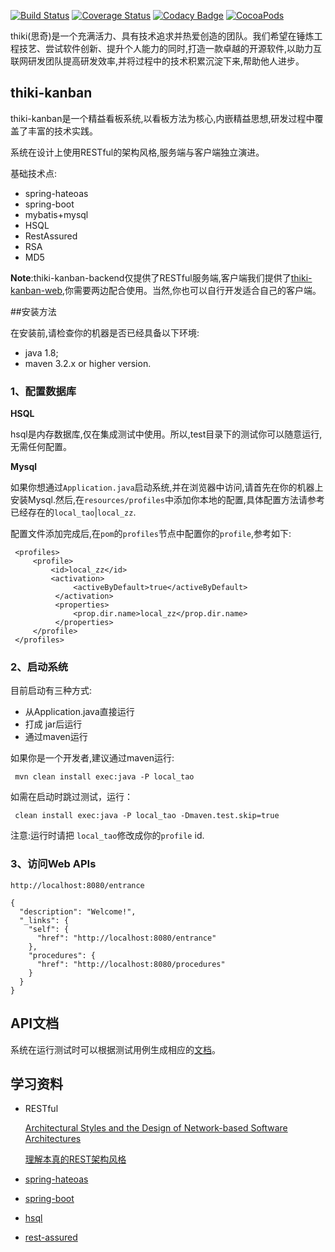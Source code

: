 
[![Build Status](http://img.shields.io/travis/thiki-org/thiki-kanban-backend/go.svg?style=flat-square)](https://travis-ci.org/thiki-org/thiki-kanban-backend)
[![Coverage Status](http://img.shields.io/coveralls/thiki-org/thiki-kanban-backend/go.svg?style=flat-square)](https://coveralls.io/r/thiki-org/thiki-kanban-backend?branch=go)
[![Codacy Badge](https://img.shields.io/codacy/grade/096aad581d3b44f6bde20ab37862512e/go.svg?style=flat-square)](https://www.codacy.com/app/btao-cn/thiki-kanban-backend?utm_source=github.com&amp;utm_medium=referral&amp;utm_content=thiki-org/thiki-kanban-backend&amp;utm_campaign=Badge_Grade)
[![CocoaPods](https://img.shields.io/cocoapods/metrics/doc-percent/AFNetworking.svg?maxAge=2592000?style=plastic)](https://github.com/thiki-org/thiki-kanban-backend/blob/go/src/test/resources/APIDocument.md)

thiki(思奇)是一个充满活力、具有技术追求并热爱创造的团队。我们希望在锤炼工程技艺、尝试软件创新、提升个人能力的同时,打造一款卓越的开源软件,以助力互联网研发团队提高研发效率,并将过程中的技术积累沉淀下来,帮助他人进步。

## thiki-kanban

thiki-kanban是一个精益看板系统,以看板方法为核心,内嵌精益思想,研发过程中覆盖了丰富的技术实践。

系统在设计上使用RESTful的架构风格,服务端与客户端独立演进。

基础技术点:
* spring-hateoas
* spring-boot
* mybatis+mysql
* HSQL
* RestAssured
* RSA
* MD5


**Note**:thiki-kanban-backend仅提供了RESTful服务端,客户端我们提供了[thiki-kanban-web](https://github.com/thiki-org/thiki-kanban-web),你需要两边配合使用。当然,你也可以自行开发适合自己的客户端。

##安装方法 

在安装前,请检查你的机器是否已经具备以下环境:  
* java 1.8;  
* maven 3.2.x or higher version.


### 1、配置数据库

**HSQL**

hsql是内存数据库,仅在集成测试中使用。所以,test目录下的测试你可以随意运行,无需任何配置。

**Mysql**

如果你想通过`Application.java`启动系统,并在浏览器中访问,请首先在你的机器上安装Mysql.然后,在`resources/profiles`中添加你本地的配置,具体配置方法请参考已经存在的`local_tao`|`local_zz`.

配置文件添加完成后,在`pom`的`profiles`节点中配置你的`profile`,参考如下:

```
 <profiles>
     <profile>
         <id>local_zz</id>
         <activation>
              <activeByDefault>true</activeByDefault>
          </activation>
          <properties>
              <prop.dir.name>local_zz</prop.dir.name>
          </properties>
     </profile>
 </profiles>
```

### 2、启动系统

目前启动有三种方式:

* 从Application.java直接运行
* 打成 jar后运行
* 通过maven运行

如果你是一个开发者,建议通过maven运行:

```
 mvn clean install exec:java -P local_tao
```
如需在启动时跳过测试，运行：

```
 clean install exec:java -P local_tao -Dmaven.test.skip=true
```
注意:运行时请把 `local_tao`修改成你的`profile` id.


### 3、访问Web APIs

```
http://localhost:8080/entrance
 
{
  "description": "Welcome!",
  "_links": {
    "self": {
      "href": "http://localhost:8080/entrance"
    },
    "procedures": {
      "href": "http://localhost:8080/procedures"
    }
  }
}
```

## API文档

系统在运行测试时可以根据测试用例生成相应的[文档](https://github.com/thiki-org/thiki-kanban-backend/blob/go/src/test/resources/APIDocument.md)。

## 学习资料

* RESTful

    [Architectural Styles and the Design of Network-based Software Architectures](https://www.ics.uci.edu/~fielding/pubs/dissertation/top.htm)
    
    [理解本真的REST架构风格](http://www.infoq.com/cn/articles/understanding-restful-style)

* [spring-hateoas](http://projects.spring.io/spring-hateoas/)

* [spring-boot](http://projects.spring.io/spring-boot/)

* [hsql](http://hsqldb.org)

* [rest-assured](https://github.com/rest-assured/rest-assured)

    





